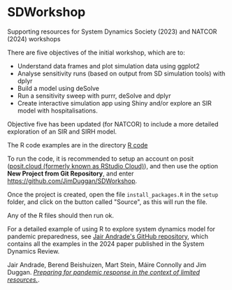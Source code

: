 # SDWorkshop
Supporting resources for System Dynamics Society (2023) and NATCOR (2024) workshops

There are five objectives of the initial workshop, which are to:

* Understand data frames and plot simulation data using ggplot2
* Analyse sensitivity runs (based on output from SD simulation tools) with dplyr
* Build a model using deSolve
* Run a sensitivity sweep with purrr, deSolve and dplyr
* Create interactive simulation app using Shiny and/or explore an SIR model with hospitalisations.


Objective five has been updated (for NATCOR) to include a more detailed exploration of an SIR and SIRH model.

The R code examples are in the directory [R code](https://github.com/JimDuggan/SDWorkshop/tree/main/R%20code) 

To run the code, it is recommended to setup an account on posit ([posit.cloud (formerly known as RStudio Cloud)](https://posit.cloud/)), and then use the option **New Project from Git Repository**, and enter https://github.com/JimDuggan/SDWorkshop.

Once the project is created, open the file `install_packages.R` in the `setup` folder, and click on the button called "Source", as this will run the file.

Any of the R files should then run ok.

For a detailed example of using R to explore system dynamics model for pandemic preparedness, see [Jair Andrade's GitHub repository](https://github.com/jandraor/preparedness), which contains all the examples in the 2024 paper published in the System Dynamics Review.

Jair Andrade, Berend Beishuizen, Mart Stein, Máire Connolly and Jim Duggan. [*Preparing for pandemic response in the context of limited resources.*](https://onlinelibrary.wiley.com/doi/10.1002/sdr.1775).


